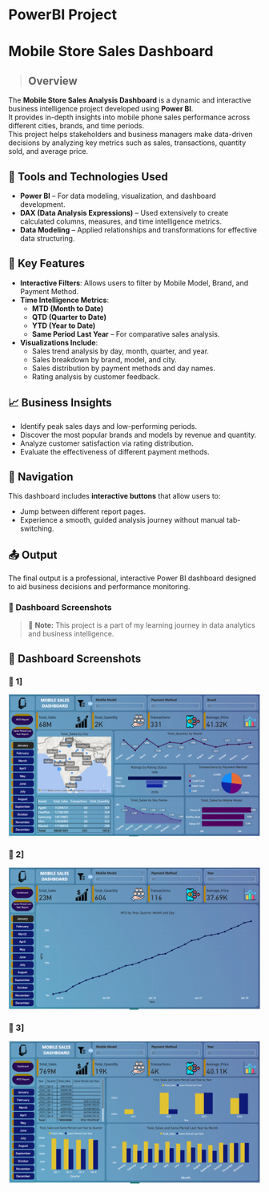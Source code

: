 # PowerBI Project
# Mobile Store Sales Dashboard
>##    Overview

The **Mobile Store Sales Analysis Dashboard** is a dynamic and interactive business intelligence project developed using **Power BI**. <br>It provides in-depth insights into mobile phone sales performance across different cities, brands, and time periods. <br>This project helps stakeholders and business managers make data-driven decisions by analyzing key metrics such as sales, transactions, quantity sold, and average price.
## 🔧 Tools and Technologies Used

- **Power BI** – For data modeling, visualization, and dashboard development.
- **DAX (Data Analysis Expressions)** – Used extensively to create calculated columns, measures, and time intelligence metrics.
- **Data Modeling** – Applied relationships and transformations for effective data structuring.
## 📌 Key Features

- **Interactive Filters**: Allows users to filter by Mobile Model, Brand, and Payment Method.
- **Time Intelligence Metrics**:
  - **MTD (Month to Date)**
  - **QTD (Quarter to Date)**
  - **YTD (Year to Date)**
  - **Same Period Last Year** – For comparative sales analysis.
- **Visualizations Include**:
  - Sales trend analysis by day, month, quarter, and year.
  - Sales breakdown by brand, model, and city.
  - Sales distribution by payment methods and day names.
  - Rating analysis by customer feedback.
## 📈 Business Insights

- Identify peak sales days and low-performing periods.
- Discover the most popular brands and models by revenue and quantity.
- Analyze customer satisfaction via rating distribution.
- Evaluate the effectiveness of different payment methods.

## 🧭 Navigation

This dashboard includes **interactive buttons** that allow users to:
- Jump between different report pages.
- Experience a smooth, guided analysis journey without manual tab-switching.
## 📤 Output

The final output is a professional, interactive Power BI dashboard designed to aid business decisions and performance monitoring.

### 📸 Dashboard Screenshots

> 🔗 **Note:** This project is a part of my learning journey in data analytics and business intelligence.
## 📸 Dashboard Screenshots

### 🔹 1] 
![Main Dashboard](Dashboard.png)

### 🔹 2]
![MTD Dashboard](MTD%20Report.png)

### 🔹 3] 
![Yearly Comparison Dashboard](Same%20period%20last%20year%20report.png)
